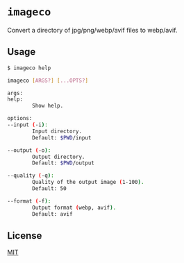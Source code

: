 # `imageco`

Convert a directory of jpg/png/webp/avif files to webp/avif.

## Usage

```sh
$ imageco help

imageco [ARGS?] [...OPTS?]

args:
help:
        Show help.

options:
--input (-i):
        Input directory.
        Default: $PWD/input

--output (-o):
        Output directory.
        Default: $PWD/output

--quality (-q):
        Quality of the output image (1-100).
        Default: 50

--format (-f):
        Output format (webp, avif).
        Default: avif
```

## License

[MIT](LICENSE)
